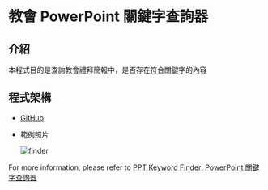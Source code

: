 # 教會 PowerPoint 關鍵字查詢器

## 介紹
本程式目的是查詢教會禮拜簡報中，是否存在符合關鍵字的內容

## 程式架構
* [GitHub](https://github.com/kuochuwon/PPT_Keyword_Finder)
* 範例照片

  ![finder](https://imgur.com/vqJfAXa.jpg)

For more information, please refer to [PPT Keyword Finder: PowerPoint 關鍵字查詢器](/ecW5VhbKQEe1lTqcgK5laQ)
